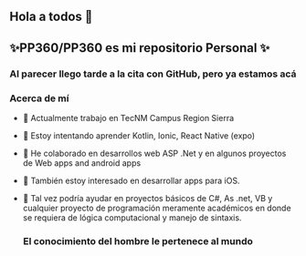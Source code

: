 ## Hola a todos 👋
## ✨**PP360/PP360 es mi repositorio Personal ✨** 

### Al parecer llego tarde a la cita con GitHub, pero ya estamos acá

### Acerca de mí

- 🔭 Actualmente trabajo en TecNM Campus Region Sierra
- 🌱 Estoy intentando aprender Kotlin, Ionic, React Native (expo)
- 👯 He colaborado en desarrollos web ASP .Net y en algunos proyectos de Web apps and android apps
- 🤔 También estoy interesado en desarrollar apps para iOS.
- 💬 Tal vez podría ayudar en proyectos básicos de  C#, As .net, VB y cualquier proyecto de programación meramente
  académicos en donde se requiera de lógica computacional y manejo de sintaxis.

  ### El conocimiento del hombre le pertenece al mundo
